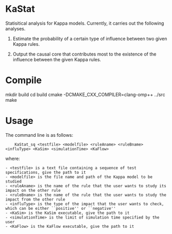 # KaStat

Statisitical analysis for Kappa models. Currently, it carries out the following analyses.

1. Estimate the probability of a certain type of influence between two given Kappa rules.

2. Output the causal core that contributes most to the existence of the influence between the given Kappa rules.

# Compile 

mkdir build
cd build
cmake -DCMAKE_CXX_COMPILER=clang-omp++ ../src
make

# Usage

The command line is as follows:

        KaStat_sq <testfile> <modelfile> <ruleAname> <ruleBname> <influType> <KaSim> <simulationTime> <KaFlow>
        
where:

    - <testfile> is a text file containing a sequence of test specifications, give the path to it
    - <modelfile> is the file name and path of the Kappa model to be studied
    - <ruleAname> is the name of the rule that the user wants to study its impact on the other rule
    - <ruleBname> is the name of the rule that the user wants to study the impact from the other rule
    - <influType> is the type of the impact that the user wants to check, which can be either ``positive'' or ``negative''
    - <KaSim> is the KaSim executable, give the path to it
    - <simulationTime> is the limit of simulation time specified by the user
    - <KaFlow> is the KaFlow executable, give the path to it

